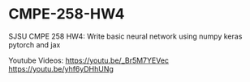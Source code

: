 # CMPE-258-HW4
SJSU CMPE 258 HW4: Write basic neural network using numpy keras pytorch and jax


Youtube Videos: 
https://youtu.be/_Br5M7YEVec
https://youtu.be/yhf6yDHhUNg
